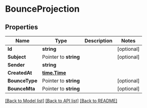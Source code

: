 # BounceProjection

## Properties

Name | Type | Description | Notes
------------ | ------------- | ------------- | -------------
**Id** | **string** |  | [optional] 
**Subject** | Pointer to **string** |  | [optional] 
**Sender** | **string** |  | 
**CreatedAt** | [**time.Time**](time.Time) |  | 
**BounceType** | Pointer to **string** |  | [optional] 
**BounceMta** | Pointer to **string** |  | [optional] 

[[Back to Model list]](../README#documentation-for-models) [[Back to API list]](../README#documentation-for-api-endpoints) [[Back to README]](../README)


